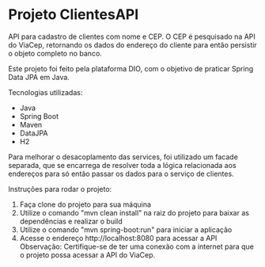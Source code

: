 # Projeto ClientesAPI
API para cadastro de clientes com nome e CEP. O CEP é pesquisado na API do ViaCep, retornando os dados do endereço do cliente para então persistir o objeto completo no banco.

Este projeto foi feito pela plataforma DIO, com o objetivo de praticar Spring Data JPA em Java.

Tecnologias utilizadas:

- Java
- Spring Boot
- Maven
- DataJPA
- H2

Para melhorar o desacoplamento das services, foi utilizado um facade separada, que se encarrega de resolver toda a lógica relacionada aos endereços para só então passar os dados para o serviço de clientes.

Instruções para rodar o projeto:

1. Faça clone do projeto para sua máquina
2. Utilize o comando "mvn clean install" na raiz do projeto para baixar as dependências e realizar o build
3. Utilize o comando "mvn spring-boot:run" para iniciar a aplicação
4. Acesse o endereço http://localhost:8080 para acessar a API
Observação: Certifique-se de ter uma conexão com a internet para que o projeto possa acessar a API do ViaCep.
